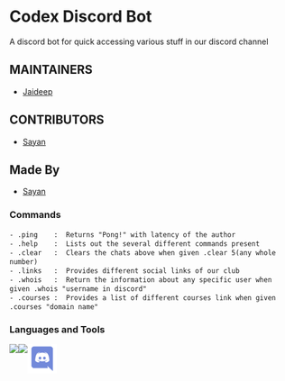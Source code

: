 # Codex Discord Bot

   A discord bot for quick accessing various stuff in our discord channel

## MAINTAINERS
   - [Jaideep](https://github.com/Jaideep-C)

## CONTRIBUTORS
   - [Sayan](https://github.com/sayand0122)

## Made By
   - [Sayan](https://github.com/sayand0122)

### Commands
    - .ping    :  Returns "Pong!" with latency of the author
    - .help    :  Lists out the several different commands present
    - .clear   :  Clears the chats above when given .clear 5(any whole number)
    - .links   :  Provides different social links of our club
    - .whois   :  Return the information about any specific user when given .whois "username in discord"
    - .courses :  Provides a list of different courses link when given .courses "domain name"

### Languages and Tools

<img align="left" src="https://img.shields.io/badge/git%20-%23F05033.svg?&style=for-the-badge&logo=git&logoColor=white"/>
<img align="left" src="https://img.shields.io/badge/python%20-%2314354C.svg?&style=for-the-badge&logo=python&logoColor=white"/>
<img align="left" width="52px" src="https://raw.githubusercontent.com/github/explore/80688e429a7d4ef2fca1e82350fe8e3517d3494d/topics/discord/discord.png"/>

